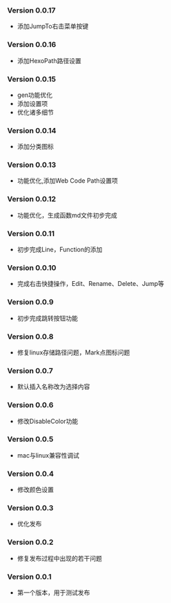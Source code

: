 ### Version 0.0.17
- 添加JumpTo右击菜单按键

### Version 0.0.16
- 添加HexoPath路径设置

### Version 0.0.15
- gen功能优化
- 添加设置项
- 优化诸多细节

### Version 0.0.14
- 添加分类图标

### Version 0.0.13
- 功能优化,添加Web Code Path设置项

### Version 0.0.12
- 功能优化，生成函数md文件初步完成

### Version 0.0.11
- 初步完成Line，Function的添加

### Version 0.0.10
- 完成右击快捷操作，Edit、Rename、Delete、Jump等

### Version 0.0.9
- 初步完成跳转按钮功能

### Version 0.0.8
- 修复linux存储路径问题，Mark点图标问题

### Version 0.0.7
- 默认插入名称改为选择内容

### Version 0.0.6
- 修改DisableColor功能 

### Version 0.0.5
- mac与linux兼容性调试   

### Version 0.0.4
- 修改颜色设置   

### Version 0.0.3
- 优化发布   

### Version 0.0.2
- 修复发布过程中出现的若干问题   

### Version 0.0.1
- 第一个版本，用于测试发布   
